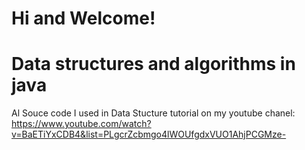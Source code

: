 # Hi and Welcome!
# Data structures and algorithms in java
Al Souce code I used in Data Stucture tutorial on my youtube chanel: 
https://www.youtube.com/watch?v=BaETiYxCDB4&list=PLgcrZcbmgo4lWOUfgdxVUO1AhjPCGMze-
